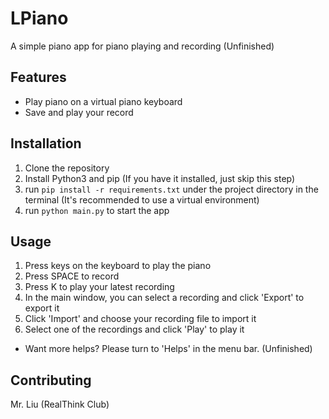 # LPiano

A simple piano app for piano playing and recording
(Unfinished)

## Features

- Play piano on a virtual piano keyboard
- Save and play your record

## Installation

1. Clone the repository
2. Install Python3 and pip (If you have it installed, just skip this step)
3. run `pip install -r requirements.txt` under the project directory in the terminal (It's recommended to use a virtual environment)
4. run `python main.py` to start the app

## Usage

1. Press keys on the keyboard to play the piano
2. Press SPACE to record
3. Press K to play your latest recording
4. In the main window, you can select a recording and click 'Export' to export it
5. Click 'Import' and choose your recording file to import it
6. Select one of the recordings and click 'Play' to play it

- Want more helps? Please turn to 'Helps' in the menu bar. (Unfinished)

## Contributing

Mr. Liu (RealThink Club)
